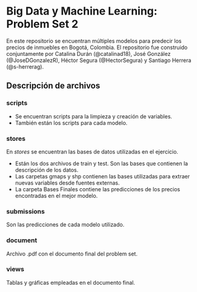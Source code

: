 # Big Data y Machine Learning: Problem Set 2

En este repositorio se encuentran múltiples modelos para predecir los precios de inmuebles en Bogotá, Colombia. El repositorio fue construido conjuntamente por Catalina Durán (@catalinad18), José González (@JoseDGonzalezR), Héctor Segura (@HectorSegura) y Santiago Herrera (@s-herrerag). 

## Descripción de archivos

### scripts

- Se encuentran scripts para la limpieza y creación de variables.
- También están los scripts para cada modelo.


### stores

En _stores_ se encuentran las bases de datos utilizadas en el ejercicio. 

- Están los dos archivos de train y test. Son las bases que contienen la descripción de los datos.
- Las carpetas gmaps y shp contienen las bases utilizadas para extraer nuevas variables desde fuentes externas.
- La carpeta Bases Finales contiene las predicciones de los precios encontradas en el mejor modelo.

### submissions

Son las predicciones de cada modelo utilizado.

### document

Archivo .pdf con el documento final del problem set. 

### views

Tablas y gráficas empleadas en el documento final.


 
